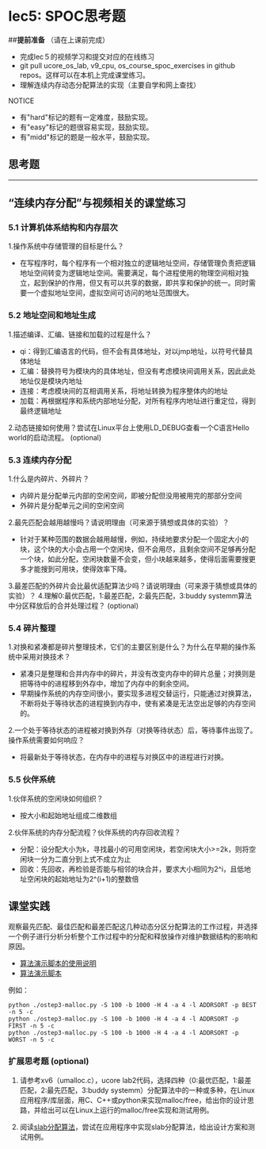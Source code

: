 # lec5: SPOC思考题

##**提前准备**
（请在上课前完成）

- 完成lec５的视频学习和提交对应的在线练习
- git pull ucore_os_lab, v9_cpu, os_course_spoc_exercises in github repos。这样可以在本机上完成课堂练习。
- 理解连续内存动态分配算法的实现（主要自学和网上查找）

NOTICE
- 有"hard"标记的题有一定难度，鼓励实现。
- 有"easy"标记的题很容易实现，鼓励实现。
- 有"midd"标记的题是一般水平，鼓励实现。


## 思考题
---

## “连续内存分配”与视频相关的课堂练习

### 5.1 计算机体系结构和内存层次

1.操作系统中存储管理的目标是什么？

- 在写程序时，每个程序有一个相对独立的逻辑地址空间，存储管理负责把逻辑地址空间转变为逻辑地址空间。需要满足，每个进程使用的物理空间相对独立，起到保护的作用，但又有可以共享的数据，即共享和保护的统一。同时需要一个虚拟地址空间，虚拟空间可访问的地址范围很大。

### 5.2 地址空间和地址生成
1.描述编译、汇编、链接和加载的过程是什么？

- qi：得到汇编语言的代码，但不会有具体地址，对以jmp地址，以符号代替具体地址
- 汇编：替换符号为模块内的具体地址，但没有考虑模块间调用关系，因此此处地址仅是模块内地址
- 连接：考虑模块间的互相调用关系，将地址转换为程序整体内的地址
- 加载：再根据程序和系统内部地址分配，对所有程序内地址进行重定位，得到最终逻辑地址

2.动态链接如何使用？尝试在Linux平台上使用LD_DEBUG查看一个C语言Hello world的启动流程。  (optional)



### 5.3 连续内存分配
1.什么是内碎片、外碎片？

- 内碎片是分配单元内部的空闲空间，即被分配但没用被用完的那部分空间
- 外碎片是分配单元之间的空闲空间

2.最先匹配会越用越慢吗？请说明理由（可来源于猜想或具体的实验）？

- 针对于某种范围的数据会越用越慢，例如，持续地要求分配一个固定大小的块，这个块的大小会占用一个空闲块，但不会用尽，且剩余空间不足够再分配一个块，如此分配，空闲块数量不会变，但小块越来越多，使得后面需要搜更多才能搜到可用块，使得效率下降。

3.最差匹配的外碎片会比最优适配算法少吗？请说明理由（可来源于猜想或具体的实验）？
4.理解0:最优匹配，1:最差匹配，2:最先匹配，3:buddy systemm算法中分区释放后的合并处理过程？ (optional)


### 5.4 碎片整理
1.对换和紧凑都是碎片整理技术，它们的主要区别是什么？为什么在早期的操作系统中采用对换技术？  

- 紧凑只是整理和合并内存中的碎片，并没有改变内存中的碎片总量；对换则是把等待中的进程移到外存中，增加了内存中的剩余空间。
- 早期操作系统的内存空间很小，要实现多进程交替运行，只能通过对换算法，不断将处于等待状态的进程换到内存中，使有紧凑是无法空出足够的内存空间的。

2.一个处于等待状态的进程被对换到外存（对换等待状态）后，等待事件出现了。操作系统需要如何响应？

- 将最新处于等待状态，在内存中的进程与对换区中的进程进行对换。

### 5.5 伙伴系统
1.伙伴系统的空闲块如何组织？

- 按大小和起始地址组成二维数组

2.伙伴系统的内存分配流程？伙伴系统的内存回收流程？

- 分配：设分配大小为k，寻找最小的可用空闲块，若空闲块大小>=2k，则将空闲块一分为二直分到上式不成立为止
- 回收：先回收，再检验是否能与相邻的块合并，要求大小相同为2^i，且低地址空闲块的起始地址为2^(i+1)的整数倍

## 课堂实践

观察最先匹配、最佳匹配和最差匹配这几种动态分区分配算法的工作过程，并选择一个例子进行分析分析整个工作过程中的分配和释放操作对维护数据结构的影响和原因。

  * [算法演示脚本的使用说明](https://github.com/chyyuu/os_tutorial_lab/blob/master/ostep/ostep3-malloc.md)
  * [算法演示脚本](https://github.com/chyyuu/os_tutorial_lab/blob/master/ostep/ostep3-malloc.py)

例如：
```
python ./ostep3-malloc.py -S 100 -b 1000 -H 4 -a 4 -l ADDRSORT -p BEST -n 5 -c
python ./ostep3-malloc.py -S 100 -b 1000 -H 4 -a 4 -l ADDRSORT -p FIRST -n 5 -c
python ./ostep3-malloc.py -S 100 -b 1000 -H 4 -a 4 -l ADDRSORT -p WORST -n 5 -c
```

### 扩展思考题 (optional)

1. 请参考xv6（umalloc.c），ucore lab2代码，选择四种（0:最优匹配，1:最差匹配，2:最先匹配，3:buddy systemm）分配算法中的一种或多种，在Linux应用程序/库层面，用C、C++或python来实现malloc/free，给出你的设计思路，并给出可以在Linux上运行的malloc/free实现和测试用例。


2. 阅读[slab分配算法](http://en.wikipedia.org/wiki/Slab_allocation)，尝试在应用程序中实现slab分配算法，给出设计方案和测试用例。
